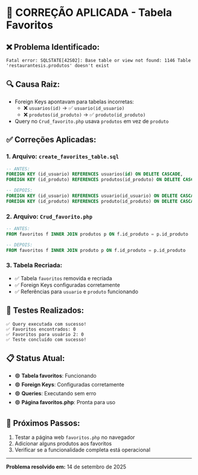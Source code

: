# 🎯 CORREÇÃO APLICADA - Tabela Favoritos

## ❌ **Problema Identificado:**
```
Fatal error: SQLSTATE[42S02]: Base table or view not found: 1146 Table 'restaurantesis.produtos' doesn't exist
```

## 🔍 **Causa Raiz:**
- Foreign Keys apontavam para tabelas incorretas:
  - ❌ `usuarios(id)` → ✅ `usuario(id_usuario)`
  - ❌ `produtos(id_produto)` → ✅ `produto(id_produto)`
- Query no `Crud_favorito.php` usava `produtos` em vez de `produto`

## ✅ **Correções Aplicadas:**

### 1. **Arquivo:** `create_favorites_table.sql`
```sql
-- ANTES:
FOREIGN KEY (id_usuario) REFERENCES usuarios(id) ON DELETE CASCADE,
FOREIGN KEY (id_produto) REFERENCES produtos(id_produto) ON DELETE CASCADE,

-- DEPOIS:
FOREIGN KEY (id_usuario) REFERENCES usuario(id_usuario) ON DELETE CASCADE,
FOREIGN KEY (id_produto) REFERENCES produto(id_produto) ON DELETE CASCADE,
```

### 2. **Arquivo:** `Crud_favorito.php`
```sql
-- ANTES:
FROM favoritos f INNER JOIN produtos p ON f.id_produto = p.id_produto 

-- DEPOIS:
FROM favoritos f INNER JOIN produto p ON f.id_produto = p.id_produto 
```

### 3. **Tabela Recriada:**
- ✅ Tabela `favoritos` removida e recriada
- ✅ Foreign Keys configuradas corretamente
- ✅ Referências para `usuario` e `produto` funcionando

## 🧪 **Testes Realizados:**
```
✅ Query executada com sucesso!
✅ Favoritos encontrados: 0
✅ Favoritos para usuário 2: 0
✅ Teste concluído com sucesso!
```

## 📋 **Status Atual:**
- 🟢 **Tabela favoritos**: Funcionando
- 🟢 **Foreign Keys**: Configuradas corretamente  
- 🟢 **Queries**: Executando sem erro
- 🟢 **Página favoritos.php**: Pronta para uso

## 🚀 **Próximos Passos:**
1. Testar a página web `favoritos.php` no navegador
2. Adicionar alguns produtos aos favoritos
3. Verificar se a funcionalidade completa está operacional

---
**Problema resolvido em:** 14 de setembro de 2025